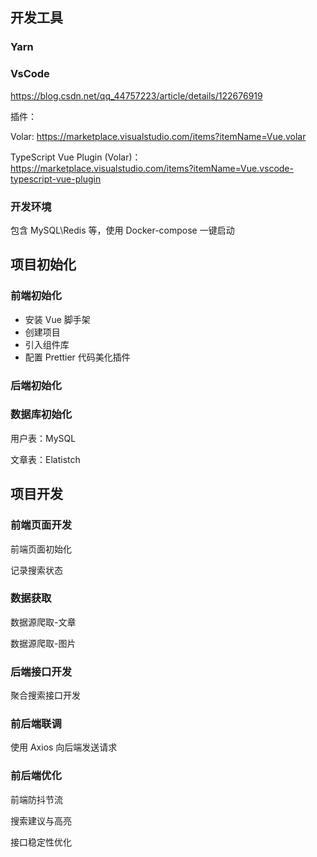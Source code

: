 ## 开发工具

### Yarn

### VsCode

https://blog.csdn.net/qq_44757223/article/details/122676919

插件：

Volar:  https://marketplace.visualstudio.com/items?itemName=Vue.volar

TypeScript Vue Plugin (Volar)： https://marketplace.visualstudio.com/items?itemName=Vue.vscode-typescript-vue-plugin

### 开发环境

包含 MySQL\Redis 等，使用 Docker-compose 一键启动

## 项目初始化

### 前端初始化

- 安装 Vue 脚手架
- 创建项目
- 引入组件库
- 配置 Prettier 代码美化插件

### 后端初始化

### 数据库初始化

用户表：MySQL

文章表：Elatistch

## 项目开发

### 前端页面开发

前端页面初始化

记录搜索状态

### 数据获取

数据源爬取-文章

数据源爬取-图片

### 后端接口开发

聚合搜索接口开发

### 前后端联调

使用 Axios 向后端发送请求

### 前后端优化

前端防抖节流

搜索建议与高亮

接口稳定性优化
